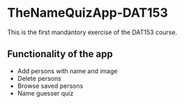 # TheNameQuizApp-DAT153

This is the first mandantory exercise of the DAT153 course.

## Functionality of the app
- Add persons with name and image
- Delete persons
- Browse saved persons
- Name guesser quiz
